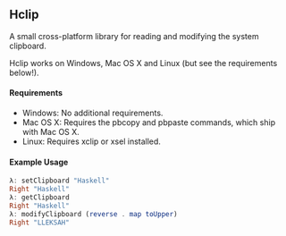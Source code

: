 ## Hclip

A small cross-platform library for reading and modifying the system clipboard.

Hclip works on Windows, Mac OS X and Linux (but see the requirements below!).


#### Requirements

* Windows: No additional requirements.
* Mac OS X: Requires the pbcopy and pbpaste commands, which ship with Mac OS X.
* Linux: Requires xclip or xsel installed.


#### Example Usage

 ```haskell
λ: setClipboard "Haskell"
Right "Haskell"
λ: getClipboard
Right "Haskell"
λ: modifyClipboard (reverse . map toUpper)
Right "LLEKSAH"
 ```


